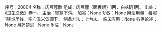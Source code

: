 序号：20804
名称：肉豆蔻散
组成：肉豆蔻（面裹煨）1两，白枯矾1两。
出处：《卫生总微》卷十。
主治：胃寒下泻。
加减：None
功效：None
用法用量：每服1钱或半钱，空心温米饮调下。
制备方法：上为末。
临床应用：None
各家论述：None
用药禁忌：None
附注：None
